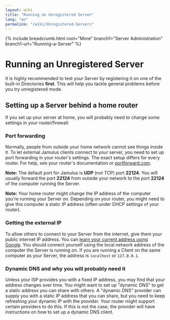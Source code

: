 ```yaml
---
layout: wiki
title: "Running an Unregistered Server"
lang: "en"
permalink: "/wiki/Unregistered-Servers"
---
```


{% include breadcrumb.html root="More" branch1="Server Administration" branch1-url="Running-a-Server" %}

# Running an Unregistered Server

It is highly recommended to test your Server by registering it on one of the built-in Directories **first**. This will help you tackle general problems before you try unregistered mode.

## Setting up a Server behind a home router

If you set up your server at home, you will probably need to change some settings in your router/firewall:

### Port forwarding

Normally, people from outside your home network cannot see things inside it. To let external Jamulus clients connect to your server, you need to set up port forwarding in your router's settings. The exact setup differs for every router. For help, see your router's documentation or [portforward.com](https://portforward.com).

**Note:** The default port for Jamulus is **UDP** (not TCP) port **22124**. You will usually forward the port **22124** from outside your network to the port **22124** of the computer running the Server.

**Note:** Your home router might change the IP address of the computer you're running your Server on. Depending on your router, you might need to give this computer a static IP address (often under DHCP settings of your router).

### Getting the external IP

To allow others to connect to your Server from the internet, give them your public internet IP address. You can [learn your current address using Google](https://www.google.com/search?q=what+is+my+ip).
You should connect yourself using the local network address of the computer the Server is running on. If you are running a Client on the same computer as your Server, the address is `localhost` or `127.0.0.1`.


### Dynamic DNS and why you will probably need it

Unless your ISP provides you with a fixed IP address, you may find that your address changes over time. You might want to set up "dynamic DNS" to get a static address you can share with others. A "dynamic DNS" provider can supply you with a static IP address that you can share, but you need to keep refreshing your dynamic IP with the provider. Your router might support certain providers to do this. If this is not the case, the provider will have instructions on how to set up a dynamic DNS client.
